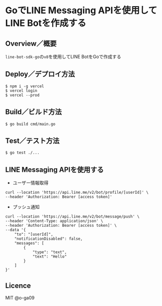 # GoでLINE Messaging APIを使用してLINE Botを作成する

## Overview／概要

`line-bot-sdk-go`の`v8`を使用してLINE BotをGoで作成する

## Deploy／デプロイ方法

```
$ npm i -g vercel
$ vercel login
$ vercel --prod
```

## Build／ビルド方法

```
$ go build cmd/main.go
```

## Test／テスト方法

```
$ go test ./...
```

## LINE Messaging APIを使用する

- ユーザー情報取得

```
curl --location 'https://api.line.me/v2/bot/profile/[userId]' \
--header 'Authorization: Bearer [access token]'
```

- プッシュ通知

```
curl --location 'https://api.line.me/v2/bot/message/push' \
--header 'Content-Type: application/json' \
--header 'Authorization: Bearer [access token]' \
--data '{
    "to": "[userId]",
    "notificationDisabled": false,
    "messages": [
        {
            "type": "text",
            "text": "Hello"
        }
    ]
}'
```

## Licence

MIT @o-ga09
